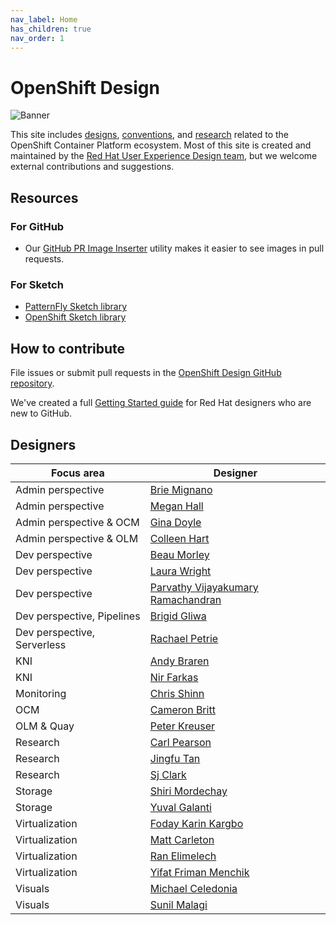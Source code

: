 ```yaml
---
nav_label: Home
has_children: true
nav_order: 1
---
```


# OpenShift Design

![Banner](assets/images/banner.png)

This site includes [designs](./designs), [conventions](./conventions), and [research](./research) related to the OpenShift Container Platform ecosystem. Most of this site is created and maintained by the [Red Hat User Experience Design team](https://www.redhat.com/en/about/product-design), but we welcome external contributions and suggestions.

## Resources

### For GitHub

- Our [GitHub PR Image Inserter](https://andybraren.com/tools/gh-pr-image-inserter.html) utility makes it easier to see images in pull requests.

### For Sketch

- [PatternFly Sketch library](https://sketch.cloud/s/gb1ka)
- [OpenShift Sketch library](https://sketch.cloud/s/mwdww)

## How to contribute

File issues or submit pull requests in the [OpenShift Design GitHub repository](http://github.com/openshift/openshift-origin-design).

We've created a full [Getting Started guide](https://docs.google.com/document/d/1nUY6HjPZ9vLj3Kr4C-FAa-NXgsoHBJOsfE4Wa4KUYl0/edit#heading=h.40qm5r8j6uoz) for Red Hat designers who are new to GitHub.

## Designers

Focus area | Designer
--- | ---
Admin perspective | [Brie Mignano](https://github.com/bmignano)
Admin perspective | [Megan Hall](https://github.com/megan-hall)
Admin perspective & OCM | [Gina Doyle](https://github.com/gdoyle1)
Admin perspective & OLM | [Colleen Hart](https://github.com/beanh66)
Dev perspective | [Beau Morley](https://github.com/beaumorley)
Dev perspective | [Laura Wright](https://github.com/lwrigh)
Dev perspective | [Parvathy Vijayakumary Ramachandran](https://github.com/parvathyvr)
Dev perspective, Pipelines | [Brigid Gliwa](https://github.com/bgliwa01)
Dev perspective, Serverless| [Rachael Petrie](https://github.com/rachael-phillips)
KNI | [Andy Braren](https://github.com/andybraren)
KNI | [Nir Farkas](https://github.com/nirfarkas)
Monitoring | [Chris Shinn](https://github.com/cshinn)
OCM | [Cameron Britt](https://github.com/ncameronbritt)
OLM & Quay | [Peter Kreuser](https://github.com/itsptk)
Research | [Carl Pearson](https://github.com/carljpearson)
Research | [Jingfu Tan](https://github.com/jingfu-tan)
Research | [Sj Clark](https://github.com/essjaysee)
Storage | [Shiri Mordechay](https://github.com/shirimordechay)
Storage | [Yuval Galanti](https://github.com/yuvalgalanti)
Virtualization | [Foday Karin Kargbo](https://github.com/fkargbo)
Virtualization | [Matt Carleton](https://github.com/matthewcarleton)
Virtualization | [Ran Elimelech](https://github.com/Ranelim)
Virtualization | [Yifat Friman Menchik](https://github.com/yfrimanm)
Visuals | [Michael Celedonia](https://github.com/mceledonia)
Visuals | [Sunil Malagi](https://github.com/sunilmalagi)
